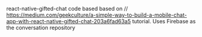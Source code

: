 react-native-gifted-chat code based based on // https://medium.com/geekculture/a-simple-way-to-build-a-mobile-chat-app-with-react-native-gifted-chat-203a6fad63a5 tutorial.  Uses Firebase as the conversation repository
